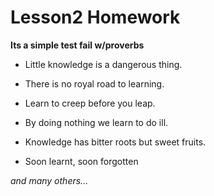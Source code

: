 # Lesson2 Homework

**Its a simple test fail w/proverbs**

* Little knowledge is a dangerous thing.

+ There is no royal road to learning.

* Learn to creep before you leap.

* By doing nothing we learn to do ill.

* Knowledge has bitter roots but sweet fruits.

* Soon learnt, soon forgotten

*and many others...*
